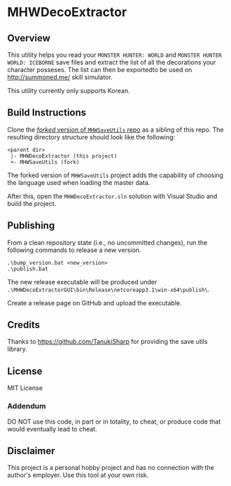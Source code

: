 # MHWDecoExtractor

## Overview

This utility helps you read your `MONSTER HUNTER: WORLD` and
`MONSTER HUNTER WORLD: ICEBORNE` save files and extract the list of all the
decorations your character posseses. The list can then be exportedto be used on
http://summoned.me/ skill simulator.

This utility currently only supports Korean.

## Build Instructions

Clone the [*forked* version of `MHWSaveUtils` repo][saveutils-fork] as a sibling
of this repo. The resulting directory structure should look like the following:

```
<parent dir>
 |- MHWDecoExtractor (this project)
 +- MHWSaveUtils (fork)
```

The forked version of `MHWSaveUtils` project adds the capability of choosing the
language used when loading the master data.

After this, open the `MHWDecoExtractor.sln` solution with Visual Studio and
build the project.

## Publishing

From a clean repository state (i.e., no uncommitted changes), run the following
commands to release a new version.

```
.\bump_version.bat <new_version>
.\publish.bat
```

The new release executable will be produced under
`.\MHWDecoExtractorGUI\bin\Release\netcoreapp3.1\win-x64\publish\`.

Create a release page on GitHub and upload the executable.

## Credits

Thanks to https://github.com/TanukiSharp for providing the save utils library.

## License

MIT License

### Addendum

DO NOT use this code, in part or in totality, to cheat, or produce code that
would eventually lead to cheat.

## Disclaimer

This project is a personal hobby project and has no connection with the author's
employer. Use this tool at your own risk.


[saveutils-fork]: https://github.com/yyoon/MHWSaveUtils
